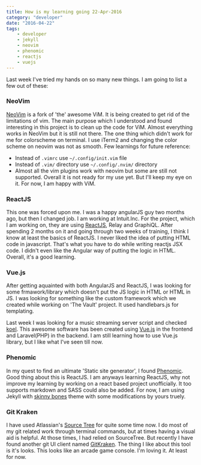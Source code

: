 ```yaml
---
title: How is my learning going 22-Apr-2016
category: "developer"
date: "2016-04-22"
tags:
    - developer
    - jekyll
    - neovim
    - phenomic
    - reactjs
    - vuejs
---
```


Last week I've tried my hands on so many new things. I am going to list a few out of these:

### NeoVim

[NeoVim](https://neovim.io/) is a fork of 'the' awesome ViM. It is being created to get rid of the limitations of vim. The main purpose which I understood and found interesting in this project is to clean up the code for ViM. Almost everything works in NeoVim but it is still not there. The one thing which didn't work for me for colorscheme on terminal. I use iTerm2 and changing the color scheme on neovim was not as smooth. Few learnings for future reference:
- Instead of `.vimrc` use `~/.config/init.vim` file
- Instead of `.vim/` directory use `~/.config/.nvim/` directory
- Almost all the vim plugins work with neovim but some are still not supported. Overall it is not ready for my use yet. But I'll keep my eye on it. For now, I am happy with ViM.

### ReactJS

This one was forced upon me. I was a happy angularJS guy two months ago, but then I changed job. I am working at Intuit.Inc. For the project, which I am working on, they are using [ReactJS](https://facebook.github.io/react/), Relay and GraphiQL.
After spending 2 months on it and going through two weeks of training, I think I know at least the basics of ReactJS. I never liked the idea of putting HTML code in javascript. That's what you have to do while writing reactjs JSX code. I didn't even like the Angular way of putting the logic in HTML. Overall, it's a good learning.

### Vue.js

After getting aquainted with both AngularJS and ReactJS, I was looking for some frmawork/library which doesn't put the JS logic in HTML or HTML in JS. I was looking for something like the custom framework which we created while working on 'The Vault' project. It used handlebars.js for templating.

Last week I was looking for a music streaming server script and checked [koel](https://github.com/phanan/koel). This awesome software has been created using [Vue.js](https://vuejs.org/) in the frontend and Laravel(PHP) in the backend. I am still learning how to use Vue.js library, but I like what I've seen till now.

### Phenomic

In my quest to find an ultimate 'Static site generator', I found [Phenomic](https://phenomic.io/). Good thing about this is ReactJS. I am anyways learning ReactJS, why not improve my learning by working on a react based project unofficially. It too supports markdown and SASS could also be added. For now, I am using Jekyll with [skinny bones](https://mmistakes.github.io/skinny-bones-jekyll/) theme with some modifications by yours truely.

### Git Kraken

I have used Atlassian's [Source Tree](https://www.sourcetreeapp.com/) for quite some time now. I do most of my git related work through terminal commands, but at times having a visual aid is helpful. At those times, I had relied on SourceTree. But recently I have found another git UI client named [GitKraken](https://www.gitkraken.com/). The thing I like about this tool is it's looks. This looks like an arcade game console. I'm loving it. At least for now.
